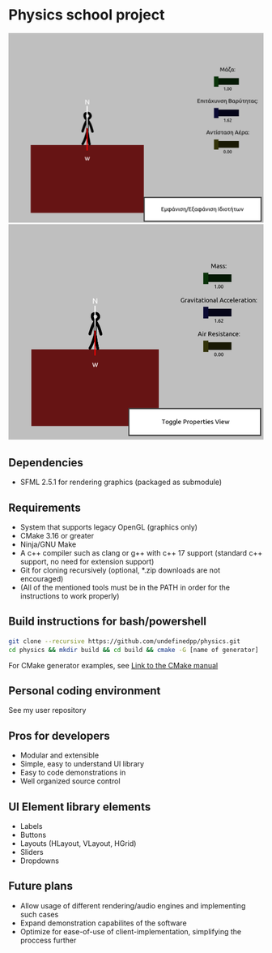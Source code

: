 # Physics school project

![First Screenshot](./docs/screenshot_1.png)
![Second Screenshot](./docs/screenshot_2.png)

## Dependencies

- SFML 2.5.1 for rendering graphics (packaged as submodule)

## Requirements

- System that supports legacy OpenGL (graphics only)
- CMake 3.16 or greater
- Ninja/GNU Make
- A c++ compiler such as clang or g++ with c++ 17 support (standard c++ support, no need for extension support)
- Git for cloning recursively (optional, *.zip downloads are not encouraged)
- (All of the mentioned tools must be in the PATH in order for the instructions to work properly)

## Build instructions for bash/powershell

```bash
git clone --recursive https://github.com/undefinedpp/physics.git
cd physics && mkdir build && cd build && cmake -G [name of generator] ..
```

For CMake generator examples, see [Link to the CMake manual](https://cmake.org/cmake/help/latest/manual/cmake-generators.7.html)

## Personal coding environment

See my user repository

## Pros for developers

- Modular and extensible
- Simple, easy to understand UI library
- Easy to code demonstrations in
- Well organized source control

## UI Element library elements
- Labels
- Buttons
- Layouts (HLayout, VLayout, HGrid)
- Sliders
- Dropdowns

## Future plans

- Allow usage of different rendering/audio engines and implementing such cases
- Expand demonstration capabilites of the software
- Optimize for ease-of-use of client-implementation, simplifying the proccess further 
